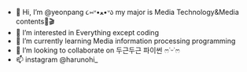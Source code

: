 - 👋 Hi, I’m @yeonpang ૮⑅ᐡ•ﻌ•ᐡა 
      my major is Media Technology&Media contents🎨🎬
- 👀 I’m interested in Everything except coding
- 🌱 I’m currently learning Media information processing programming
- 💞️ I’m looking to collaborate on 두근두근 파이썬 ෆ˙ᵕ˙ෆ
- 📫 instagram @harunohi_

<!---
yeonpang/yeonpang is a ✨ special ✨ repository because its `README.md` (this file) appears on your GitHub profile.
You can click the Preview link to take a look at your changes.
--->
